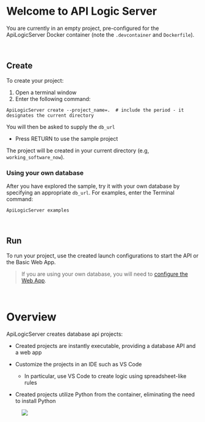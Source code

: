 # Welcome to API Logic Server

You are currently in an empty project, pre-configured for the ApiLogicServer Docker container
(note the `.devcontainer` and `Dockerfile`).

&nbsp;

## Create

To create your project:
1. Open a terminal window
2. Enter the following command:

```
ApiLogicServer create --project_name=.  # include the period - it designates the current directory
```

You will then be asked to supply the `db_url`
* Press RETURN to use the sample project

The project will be created in your current directory (e.g, `working_software_now`).

### Using your own database
After you have explored the sample, try it with your own database by specifying an appropriate `db_url`.   For examples, enter the Terminal command: 
```
ApiLogicServer examples
```
&nbsp;

## Run
To run your project, use the created launch configurations to start the API or the Basic Web App.

> If you are using your own database, you will need to [configure the Web App](https://github.com/valhuber/ApiLogicServer/wiki/Working-with-Flask-AppBuilder).



&nbsp;&nbsp;
# Overview

ApiLogicServer creates database api projects:

* Created projects are instantly executable, providing a database API and a web app

* Customize the projects in an IDE such as VS Code

   * In particular, use VS Code to create logic using spreadsheet-like rules

* Created projects utilize Python from the container, eliminating the need to install Python

<figure><img src="https://github.com/valhuber/ApiLogicServer/blob/main/images/creates-and-runs.png?raw=true"></figure>
